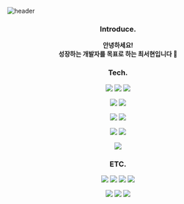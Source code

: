 ![header](https://capsule-render.vercel.app/api?type=waving&color=auto&height=150&section=header&text=Welcome!&fontSize=40&fontAlignY=35)
<div align=center>
 
### Introduce.
<b>안녕하세요!<br>
성장하는 개발자를 목표로 하는 최서현입니다 :sunflower:</b>

### Tech.
 <img src="https://img.shields.io/badge/java-007396?style=flat&logo=java&logoColor=white"/>&nbsp;<img src="https://img.shields.io/badge/Spring-6DB33F?style=flat&logo=spring&logoColor=white"/>&nbsp;<img src="https://img.shields.io/badge/SpringBoot-6DB33F?style=flat&logo=springboot&logoColor=white"/> 

<img src="https://img.shields.io/badge/JPA-4FC08D?style=flat&logo=jpa&logoColor=white"/>&nbsp;<img src="https://img.shields.io/badge/MyBatis-003545?style=flat&logo=mybatis&logoColor=white"/> 

<img src="https://img.shields.io/badge/MySQL-4479A1?style=flat&logo=mysql&logoColor=white"/>&nbsp;<img src="https://img.shields.io/badge/Oracle-F80000?style=flat&logo=oracle&logoColor=white"/> 

<img src="https://img.shields.io/badge/Thymeleaf-005F0F?style=flat&logo=thymeleaf&logoColor=white"/>&nbsp;<img src="https://img.shields.io/badge/JSP-339933?style=flat&logo=jsp&logoColor=white"/>

<img src="https://img.shields.io/badge/AWS-232F3E?style=flat&logo=amazonaws&logoColor=white"/> 

### ETC.
<img src="https://img.shields.io/badge/HTML-E34F26?style=flat&logo=html5&logoColor=white"/>&nbsp;<img src="https://img.shields.io/badge/CSS-1572B6?style=flat&logo=css3&logoColor=white"/>&nbsp;<img src="https://img.shields.io/badge/JavaScript-F7DF1E?style=flat&logo=javascript&logoColor=white"/>&nbsp;<img src="https://img.shields.io/badge/JQuery-0769AD?style=flat&logo=jquery&logoColor=white"/>

<img src="https://img.shields.io/badge/Git-F05032?style=flat&logo=git&logoColor=white"/>&nbsp;<img src="https://img.shields.io/badge/Github-181717?style=flat&logo=github&logoColor=white"/>&nbsp;<img src="https://img.shields.io/badge/SVN-02569B?style=flat&logo=svn&logoColor=white"/> 


</div>
